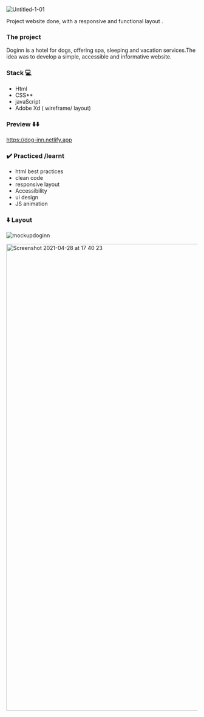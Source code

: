   
![Untitled-1-01](https://user-images.githubusercontent.com/81806904/116468349-a730f200-a868-11eb-9710-229169f12772.png)

Project website done, with a responsive and functional layout .


### The project

Doginn is a hotel for dogs, offering spa, sleeping and vacation services.The idea was to develop a simple, accessible and informative website.

### Stack 💻
- Html
- CSS**
- javaScript
- Adobe Xd ( wireframe/ layout)

### Preview ⬇️⬇️

https://dog-inn.netlify.app

### ✔️ Practiced /learnt

- html best practices
- clean code
- responsive layout
- Accessibility
- ui design
- JS animation


### ⬇️ Layout
![mockupdoginn](https://user-images.githubusercontent.com/81806904/117641631-4a91d900-b17e-11eb-9821-dc7d4f10a14e.png)



<img width="1225" alt="Screenshot 2021-04-28 at 17 40 23" src="https://user-images.githubusercontent.com/81806904/116448257-cde32e80-a850-11eb-81bf-195853ee0c12.png">

